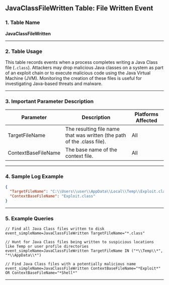 ## JavaClassFileWritten Table: File Written Event

### 1. Table Name
**JavaClassFileWritten**

---

### 2. Table Usage
This table records events when a process completes writing a Java Class file (`.class`). Attackers may drop malicious Java classes on a system as part of an exploit chain or to execute malicious code using the Java Virtual Machine (JVM). Monitoring the creation of these files is useful for investigating Java-based threats and malware.

---

### 3. Important Parameter Description

| Parameter | Description | Platforms Affected |
|---|---|---|
| TargetFileName | The resulting file name that was written (the path of the .class file). | All |
| ContextBaseFileName | The base name of the context file. | All |

---

### 4. Sample Log Example

```json
{
  "TargetFileName": "C:\\Users\\user\\AppData\\Local\\Temp\\Exploit.class",
  "ContextBaseFileName": "Exploit.class"
}
```


---

### 5. Example Queries
```xql
// Find all Java Class files written to disk
event_simpleName=JavaClassFileWritten TargetFileName="*.class"

// Hunt for Java Class files being written to suspicious locations like Temp or user profile directories
event_simpleName=JavaClassFileWritten TargetFileName IN ("*\\Temp\\*", "*\\AppData\\*")

// Find Java Class files with a potentially malicious name
event_simpleName=JavaClassFileWritten ContextBaseFileName="*Exploit*" OR ContextBaseFileName="*Shell*"
```
---

